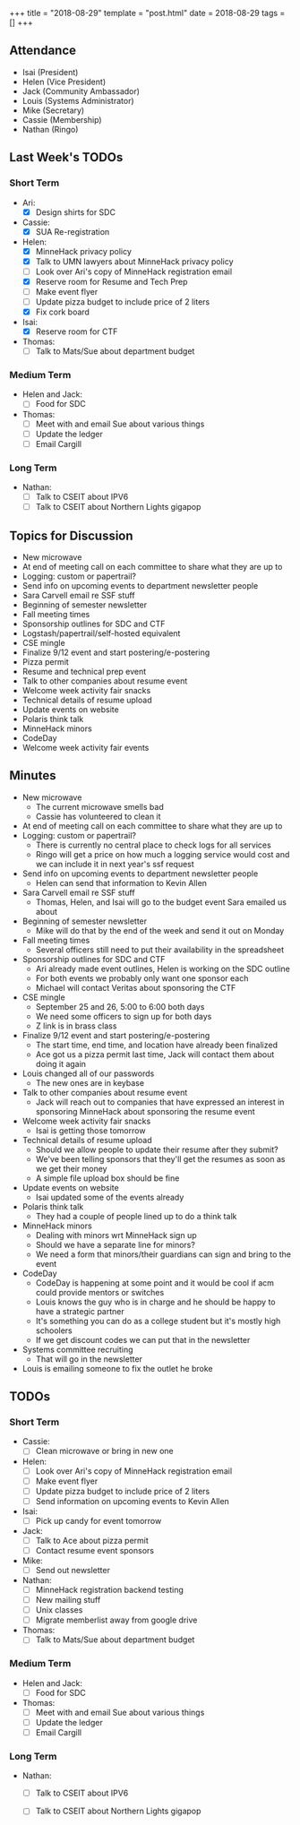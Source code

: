 +++
title = "2018-08-29"
template = "post.html"
date = 2018-08-29
tags = []
+++

## Attendance
 - Isai      (President)
 - Helen     (Vice President)
 - Jack      (Community Ambassador)
 - Louis     (Systems Administrator)
 - Mike      (Secretary)
 - Cassie    (Membership)
 - Nathan    (Ringo)

## Last Week's TODOs
### Short Term
 - Ari:
   - [x] Design shirts for SDC
 - Cassie:
   - [x] SUA Re-registration
 - Helen:
   - [x] MinneHack privacy policy
   - [x] Talk to UMN lawyers about MinneHack privacy policy
   - [ ] Look over Ari's copy of MinneHack registration email
   - [x] Reserve room for Resume and Tech Prep
   - [ ] Make event flyer
   - [ ] Update pizza budget to include price of 2 liters
   - [x] Fix cork board
 - Isai:
   - [x] Reserve room for CTF
 - Thomas:
   - [ ] Talk to Mats/Sue about department budget
### Medium Term
 - Helen and Jack:
   - [ ] Food for SDC
 - Thomas:
   - [ ] Meet with and email Sue about various things
   - [ ] Update the ledger
   - [ ] Email Cargill
### Long Term
 - Nathan:
   - [ ] Talk to CSEIT about IPV6
   - [ ] Talk to CSEIT about Northern Lights gigapop

## Topics for Discussion
 - New microwave
 - At end of meeting call on each committee to share what they are up to
 - Logging: custom or papertrail?
 - Send info on upcoming events to department newsletter people
 - Sara Carvell email re SSF stuff
 - Beginning of semester newsletter
 - Fall meeting times
 - Sponsorship outlines for SDC and CTF
 - Logstash/papertrail/self-hosted equivalent
 - CSE mingle
 - Finalize 9/12 event and start postering/e-postering
 - Pizza permit
 - Resume and technical prep event
 - Talk to other companies about resume event
 - Welcome week activity fair snacks
 - Technical details of resume upload
 - Update events on website
 - Polaris think talk
 - MinneHack minors
 - CodeDay
 - Welcome week activity fair events

## Minutes
 - New microwave
   - The current microwave smells bad
   - Cassie has volunteered to clean it
 - At end of meeting call on each committee to share what they are up to
 - Logging: custom or papertrail?
   - There is currently no central place to check logs for all services
   - Ringo will get a price on how much a logging service would cost and we can include it in next year's ssf request
 - Send info on upcoming events to department newsletter people
   - Helen can send that information to Kevin Allen
 - Sara Carvell email re SSF stuff
   - Thomas, Helen, and Isai will go to the budget event Sara emailed us about
 - Beginning of semester newsletter
   - Mike will do that by the end of the week and send it out on Monday
 - Fall meeting times
   - Several officers still need to put their availability in the spreadsheet
 - Sponsorship outlines for SDC and CTF
   - Ari already made event outlines, Helen is working on the SDC outline
   - For both events we probably only want one sponsor each
   - Michael will contact Veritas about sponsoring the CTF
 - CSE mingle
   - September 25 and 26, 5:00 to 6:00 both days
   - We need some officers to sign up for both days
   - Z link is in brass class
 - Finalize 9/12 event and start postering/e-postering
   - The start time, end time, and location have already been finalized
   - Ace got us a pizza permit last time, Jack will contact them about doing it again
 - Louis changed all of our passwords
   - The new ones are in keybase
 - Talk to other companies about resume event
   - Jack will reach out to companies that have expressed an interest in sponsoring MinneHack about sponsoring the resume event
 - Welcome week activity fair snacks
   - Isai is getting those tomorrow
 - Technical details of resume upload
   - Should we allow people to update their resume after they submit?
   - We've been telling sponsors that they'll get the resumes as soon as we get their money
   - A simple file upload box should be fine
 - Update events on website
   - Isai updated some of the events already
 - Polaris think talk
   - They had a couple of people lined up to do a think talk
 - MinneHack minors
   - Dealing with minors wrt MinneHack sign up
   - Should we have a separate line for minors?
   - We need a form that minors/their guardians can sign and bring to the event
 - CodeDay
   - CodeDay is happening at some point and it would be cool if acm could provide mentors or switches
   - Louis knows the guy who is in charge and he should be happy to have a strategic partner
   - It's something you can do as a college student but it's mostly high schoolers
   - If we get discount codes we can put that in the newsletter
 - Systems committee recruiting
   - That will go in the newsletter
 - Louis is emailing someone to fix the outlet he broke

## TODOs
### Short Term
 - Cassie:
   - [ ] Clean microwave or bring in new one
 - Helen:
   - [ ] Look over Ari's copy of MinneHack registration email
   - [ ] Make event flyer
   - [ ] Update pizza budget to include price of 2 liters
   - [ ] Send information on upcoming events to Kevin Allen
 - Isai:
   - [ ] Pick up candy for event tomorrow
 - Jack:
   - [ ] Talk to Ace about pizza permit
   - [ ] Contact resume event sponsors
 - Mike:
   - [ ] Send out newsletter
 - Nathan:
   - [ ] MinneHack registration backend testing
   - [ ] New mailing stuff
   - [ ] Unix classes
   - [ ] Migrate memberlist away from google drive
 - Thomas:
   - [ ] Talk to Mats/Sue about department budget
### Medium Term
 - Helen and Jack:
   - [ ] Food for SDC
 - Thomas:
   - [ ] Meet with and email Sue about various things
   - [ ] Update the ledger
   - [ ] Email Cargill
### Long Term
 - Nathan:
   - [ ] Talk to CSEIT about IPV6
   - [ ] Talk to CSEIT about Northern Lights gigapop

